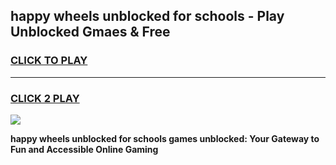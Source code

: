 
## happy wheels unblocked for schools - Play Unblocked Gmaes & Free
<h3>
<a href="https://news.freeplayer.one?title=happy_wheels_unblocked_for_schools&ref=23F">CLICK TO PLAY</a></h3>
<hr>

<h3>
<a href="https://news.freeplayer.one?title=happy_wheels_unblocked_for_schools&ref=23F">CLICK 2 PLAY</a>
  
</h3>

<a href="https://news.freeplayer.one?title=happy_wheels_unblocked_for_schools&ref=23F/"><img src="https://clearcache.store/games.png"></a>


**happy wheels unblocked for schools games unblocked: Your Gateway to Fun and Accessible Online Gaming**
